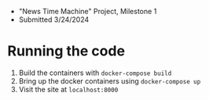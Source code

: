 * "News Time Machine" Project, Milestone 1
* Submitted 3/24/2024

# Running the code
1. Build the containers with `docker-compose build`
2. Bring up the docker containers using `docker-compose up`
3. Visit the site at `localhost:8000`